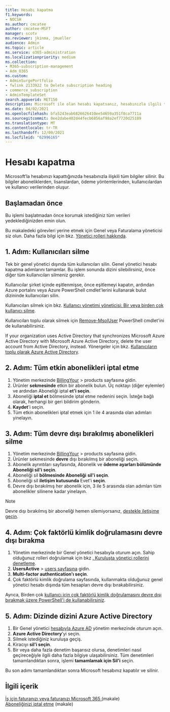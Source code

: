 ```yaml
---
title: Hesabı kapatma
f1.keywords:
- NOCSH
ms.author: cmcatee
author: cmcatee-MSFT
manager: scotv
ms.reviewer: jkinma, jmueller
audience: Admin
ms.topic: article
ms.service: o365-administration
ms.localizationpriority: medium
ms.collection:
- M365-subscription-management
- Adm_O365
ms.custom:
- AdminSurgePortfolio
- fwlink 2133922 to Delete subscription heading
- commerce_subscription
- AdminTemplateSet
search.appverid: MET150
description: Microsoft ile olan hesabı kapatsanız, hesabınızla ilgili tüm bilgiler lisanslar, kullanıcılar ve kullanıcı verileri dahil silinir.
ms.date: 04/02/2021
ms.openlocfilehash: bfa5243eab6826626410ee54659a351f8ca7711a
ms.sourcegitcommit: 0ee2dabe402d44fecb6856af98a2ef7720d25189
ms.translationtype: MT
ms.contentlocale: tr-TR
ms.lasthandoff: 12/09/2021
ms.locfileid: "62996165"
---
```

# <a name="close-your-account"></a>Hesabı kapatma

Microsoft’la hesabınızı kapattığınızda hesabınızla ilişkili tüm bilgiler silinir. Bu bilgiler aboneliklerden, lisanslardan, ödeme yöntemlerinden, kullanıcılardan ve kullanıcı verilerinden oluşur.

## <a name="before-you-begin"></a>Başlamadan önce

Bu işlemi başlatmadan önce korumak istediğiniz tüm verileri yedeklediğinizden emin olun.

Bu makaledeki görevleri yerine etmek için Genel veya Faturalama yöneticisi siz olun. Daha fazla bilgi için bkz. [Yönetici rolleri hakkında](../admin/add-users/about-admin-roles.md).

## <a name="step-1-delete-users"></a>1. Adım: Kullanıcıları silme

Tek bir genel yönetici dışında tüm kullanıcıları silin. Genel yönetici hesabı kapatma adımlarını tamamlar. Bu işlem sonunda dizini silebilirsiniz, önce diğer tüm kullanıcıları silmeniz gerekir.

Kullanıcılar şirket içinde eşitlenmişse, önce eşitlemeyi kapatın, ardından Azure portalını veya Azure PowerShell cmdlet'lerini kullanarak bulut dizininde kullanıcıları silin.

Kullanıcıları silmek için bkz. [Kullanıcı yönetimi yöneticisi: Bir veya birden çok kullanıcı silme](../admin/add-users/delete-a-user.md#user-management-admin-delete-one-or-more-users-from-office-365).

Kullanıcıları toplu olarak silmek için [Remove-MsolUser](/powershell/module/msonline/remove-msoluser) PowerShell cmdlet'ini de kullanabilirsiniz.

If your organization uses Active Directory that synchronizes Microsoft Azure Active Directory with Microsoft Azure Active Directory, delete the user account from Active Directory, instead. Yönergeler için bkz. [Kullanıcıların toplu olarak Azure Active Directory](/azure/active-directory/users-groups-roles/users-bulk-delete).

## <a name="step-2-cancel-all-active-subscriptions"></a>2. Adım: Tüm etkin abonelikleri iptal etme

1. Yönetim merkezinde <a href="https://go.microsoft.com/fwlink/p/?linkid=842054" target="_blank">BillingYour</a>  >  products sayfasına gidin.
2. Ürünler **sekmesinde** etkin bir abonelik bulun. Üç noktayı (diğer eylemler) ve ardından Aboneliği iptal **et'i seçin**.
3. Aboneliği **iptal et** bölmesinde iptal etme nedenini seçin. İsteğe bağlı olarak, herhangi bir geri bildirim gönderin.
4. **Kaydet**'i seçin.
5. Tüm etkin abonelikleri iptal etmek için 1 ile 4 arasında olan adımları yinelayın.

## <a name="step-3-delete-all-disabled-subscriptions"></a>3. Adım: Tüm devre dışı bırakılmış abonelikleri silme

1. Yönetim merkezinde <a href="https://go.microsoft.com/fwlink/p/?linkid=842054" target="_blank">BillingYour</a>  >  products sayfasına gidin.
2. Ürünler sekmesinde **devre** dışı bırakılmış bir aboneliği seçin.
3. Abonelik ayrıntıları sayfasında, Abonelik ve **ödeme ayarları bölümünde Aboneliği sil'i** **seçin**.
4. Aboneliği sil **bölmesinde Aboneliği** **sil'i seçin**.
5. Aboneliği sil **iletişim kutusunda** Evet'i **seçin**.
6. Devre dışı bırakılmış her abonelik için, 3 ile 5 arasında olan adımları tüm abonelikler silinene kadar yinelayın.

> [!NOTE]
> Devre dışı bırakılmış bir aboneliği hemen silemiyorsanız, [destekle iletişime geçin](../admin/get-help-support.md).

## <a name="step-4-disable-multi-factor-authentication"></a>4. Adım: Çok faktörlü kimlik doğrulamasını devre dışı bırakma

1. Yönetim merkezinde bir Genel yönetici hesabıyla oturum açın. Sahip olduğunuz rolleri doğrulamak için bkz [. Kuruluşta yönetici rollerini denetleme](../admin/add-users/assign-admin-roles.md#check-admin-roles-in-your-organization).
2. **UsersActive** >  <a href="https://go.microsoft.com/fwlink/p/?linkid=834822" target="_blank">users sayfasına</a> gidin.
3. **Multi-factor authentication'ı seçin**.
4. Çok faktörlü kimlik doğrulama sayfasında, kullanmakta olduğunuz genel yönetici hesabı dışında tüm hesapları devre dışı bırakabilirsiniz.

Ayrıca, Birden çok [kullanıcı için çok faktörlü kimlik doğrulamasını devre dışı bırakmak üzere PowerShell'i de kullanabilirsiniz](/azure/active-directory/authentication/howto-mfa-userstates#change-state-using-powershell).


## <a name="step-5-delete-the-directory-in-azure-active-directory"></a>5. Adım: Dizinde dizini Azure Active Directory

1. Bir Genel yönetici <a href="https://aad.portal.azure.com/" target="_blank">hesabıyla Azure AD</a> yönetim merkezinde oturum açın.
2. **Azure Active Directory**’yi seçin.
3. Silmek istediğiniz kuruluşa geçiş.
4. Kiracıyı **sil'i seçin**.
5. Bir veya daha fazla denetim başarısız olursa, denetimleri nasıl geçireceğiyle ilgili daha fazla bilgiye ulaşabilirsiniz. Tüm denetimleri tamamlandıktan sonra, işlemi **tamamlamak için Sil'i** seçin.

Bu son adımı tamamlandıktan sonra Microsoft hesabınız kapatılır ve silinir.

## <a name="related-content"></a>İlgili içerik 

[İş için faturanızı veya faturanızı Microsoft 365 (](./billing-and-payments/understand-your-invoice2.md)makale)\
[Aboneliğinizi iptal etme](./subscriptions/cancel-your-subscription.md) (makale)

